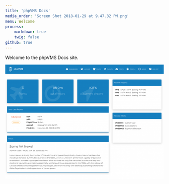 ```yaml
---
title: 'phpVMS Docs'
media_order: 'Screen Shot 2018-01-29 at 9.47.32 PM.png'
menu: Welcome
process:
    markdown: true
    twig: false
github: true
---
```


Welcome to the phpVMS Docs site.

![](Screen%20Shot%202018-01-29%20at%209.47.32%20PM.png)